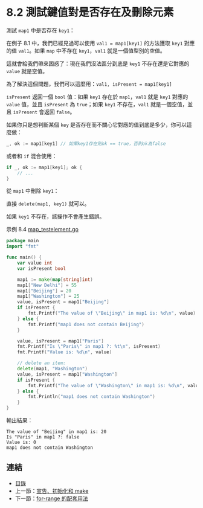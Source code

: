 # 8.2 測試鍵值對是否存在及刪除元素

測試 `map1` 中是否存在 `key1`：

在例子 8.1 中，我們已經見過可以使用 `val1 = map1[key1]` 的方法獲取 `key1` 對應的值 `val1`。如果 `map` 中不存在 `key1`，`val1` 就是一個值型別的空值。

這就會給我們帶來困惑了：現在我們沒法區分到底是 `key1` 不存在還是它對應的 `value` 就是空值。

為了解決這個問題，我們可以這麼用：`val1, isPresent = map1[key1]`

`isPresent` 返回一個 `bool` 值：如果 `key1` 存在於 `map1`，`val1` 就是 `key1` 對應的 `value` 值，並且 `isPresent` 為 `true`；如果 `key1` 不存在，`val1` 就是一個空值，並且 `isPresent` 會返回 `false`。

如果你只是想判斷某個 `key` 是否存在而不關心它對應的值到底是多少，你可以這麼做：

```go
_, ok := map1[key1] // 如果key1存在則ok == true，否則ok為false
```

或者和 `if` 混合使用：

```go
if _, ok := map1[key1]; ok {
	// ...
}
```

從 `map1` 中刪除 `key1`：

直接 `delete(map1, key1)` 就可以。

如果 `key1` 不存在，該操作不會產生錯誤。

示例 8.4 [map_testelement.go](examples/chapter_8/map_testelement.go)

```go
package main
import "fmt"

func main() {
	var value int
	var isPresent bool

	map1 := make(map[string]int)
	map1["New Delhi"] = 55
	map1["Beijing"] = 20
	map1["Washington"] = 25
	value, isPresent = map1["Beijing"]
	if isPresent {
		fmt.Printf("The value of \"Beijing\" in map1 is: %d\n", value)
	} else {
		fmt.Printf("map1 does not contain Beijing")
	}

	value, isPresent = map1["Paris"]
	fmt.Printf("Is \"Paris\" in map1 ?: %t\n", isPresent)
	fmt.Printf("Value is: %d\n", value)

	// delete an item:
	delete(map1, "Washington")
	value, isPresent = map1["Washington"]
	if isPresent {
		fmt.Printf("The value of \"Washington\" in map1 is: %d\n", value)
	} else {
		fmt.Println("map1 does not contain Washington")
	}
}
```

輸出結果：

    The value of "Beijing" in map1 is: 20
    Is "Paris" in map1 ?: false
    Value is: 0
    map1 does not contain Washington

## 連結

- [目錄](directory.md)
- 上一節：[宣告、初始化和 make](08.1.md)
- 下一節：[for-range 的配套用法](08.3.md)
